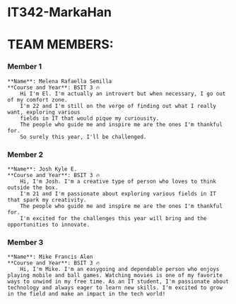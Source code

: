 # IT342-MarkaHan

# TEAM MEMBERS:

### Member 1
    **Name**: Melena Rafaella Semilla
    **Course and Year**: BSIT 3 🔥
        Hi I'm El. I'm actually an introvert but when necessary, I go out of my comfort zone. 
        I'm 22 and I'm still on the verge of finding out what I really want, exploring various
        fields in IT that would pique my curiousity.
        The people who guide me and inspire me are the ones I'm thankful for. 
        So surely this year, I'll be challenged.

### Member 2
    **Name**: Josh Kyle E.
    **Course and Year**: BSIT 3 🔥
        Hi, I'm Josh. I'm a creative type of person who loves to think outside the box.
        I'm 21 and I'm passionate about exploring various fields in IT that spark my creativity.
        The people who guide me and inspire me are the ones I'm thankful for.
        I'm excited for the challenges this year will bring and the opportunities to innovate.

### Member 3
    **Name**: Mike Francis Alon
    **Course and Year**: BSIT 3 🔥
        Hi, I'm Mike. I'm an easygoing and dependable person who enjoys playing mobile and ball games. Watching movies is one of my favorite ways to unwind in my free time. As an IT student, I'm passionate about technology and always eager to learn new skills. I'm excited to grow in the field and make an impact in the tech world!